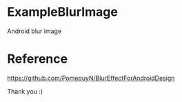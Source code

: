 # ExampleBlurImage
Android blur image

# Reference
https://github.com/PomepuyN/BlurEffectForAndroidDesign

Thank you :)
